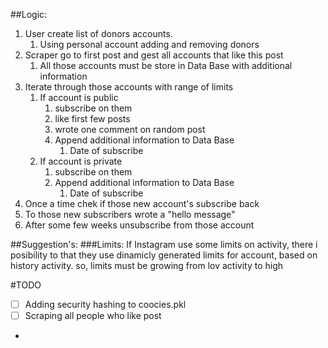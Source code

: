 ##Logic:
1) User create list of donors accounts.
    1) Using personal account adding and removing donors
2) Scraper go to first post and gest all accounts that like this post
    1) All those accounts must be store in Data Base with additional information
3) Iterate through those accounts with range of limits
   1) If account is public
      1) subscribe on them
      2) like first few posts
      3) wrote one comment on random post
      4) Append additional information to Data Base
         1) Date of subscribe
   2) If account is private
      1) subscribe on them
      2) Append additional information to Data Base
         1) Date of subscribe
4) Once a time chek if those new account's subscribe back
5) To those new subscribers wrote a "hello message"
6) After some few weeks unsubscribe from those account

##Suggestion's:
###Limits:
If Instagram use some limits on activity, there i posibility to that they use dinamicly generated limits for account, based on history activity.
so, limits must be growing from lov activity to high

#TODO
- [ ] Adding security hashing to coocies.pkl
- [ ] Scraping all people who like post
- 


